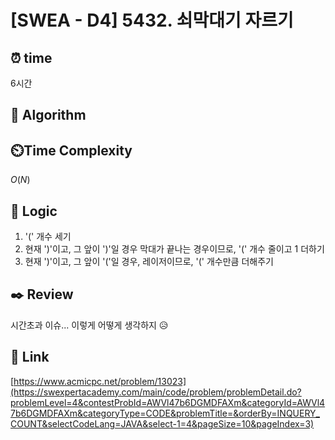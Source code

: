 # [SWEA - D4] 5432. 쇠막대기 자르기

## ⏰  **time**
6시간

## :pushpin: **Algorithm**


## ⏲️**Time Complexity**
$O(N)$

## :round_pushpin: **Logic**
1. '(' 개수 세기
2. 현재 ')'이고, 그 앞이 ')'일 경우 막대가 끝나는 경우이므로, '(' 개수 줄이고 1 더하기
3. 현재 ')'이고, 그 앞이 '('일 경우, 레이저이므로, '(' 개수만큼 더해주기


## :black_nib: **Review**
시간초과 이슈...
이렇게 어떻게 생각하지 😥

## 📡 Link
[https://www.acmicpc.net/problem/13023](https://swexpertacademy.com/main/code/problem/problemDetail.do?problemLevel=4&contestProbId=AWVl47b6DGMDFAXm&categoryId=AWVl47b6DGMDFAXm&categoryType=CODE&problemTitle=&orderBy=INQUERY_COUNT&selectCodeLang=JAVA&select-1=4&pageSize=10&pageIndex=3)
